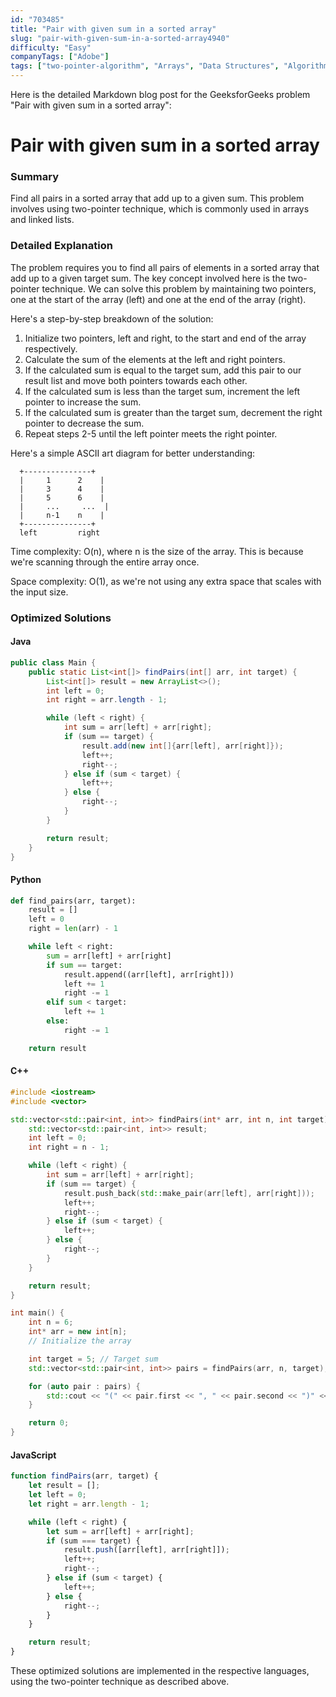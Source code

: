 ```yaml
---
id: "703485"
title: "Pair with given sum in a sorted array"
slug: "pair-with-given-sum-in-a-sorted-array4940"
difficulty: "Easy"
companyTags: ["Adobe"]
tags: ["two-pointer-algorithm", "Arrays", "Data Structures", "Algorithms"]
---
```


Here is the detailed Markdown blog post for the GeeksforGeeks problem "Pair with given sum in a sorted array":

**Pair with given sum in a sorted array**
=====================

### Summary
Find all pairs in a sorted array that add up to a given sum. This problem involves using two-pointer technique, which is commonly used in arrays and linked lists.

### Detailed Explanation
The problem requires you to find all pairs of elements in a sorted array that add up to a given target sum. The key concept involved here is the two-pointer technique. We can solve this problem by maintaining two pointers, one at the start of the array (left) and one at the end of the array (right).

Here's a step-by-step breakdown of the solution:

1. Initialize two pointers, left and right, to the start and end of the array respectively.
2. Calculate the sum of the elements at the left and right pointers.
3. If the calculated sum is equal to the target sum, add this pair to our result list and move both pointers towards each other.
4. If the calculated sum is less than the target sum, increment the left pointer to increase the sum.
5. If the calculated sum is greater than the target sum, decrement the right pointer to decrease the sum.
6. Repeat steps 2-5 until the left pointer meets the right pointer.

Here's a simple ASCII art diagram for better understanding:

```
  +---------------+
  |     1      2    |
  |     3      4    |
  |     5      6    |
  |     ...     ...  |
  |     n-1    n    |
  +---------------+
  left         right
```

Time complexity: O(n), where n is the size of the array. This is because we're scanning through the entire array once.

Space complexity: O(1), as we're not using any extra space that scales with the input size.

### Optimized Solutions

#### Java
```java
public class Main {
    public static List<int[]> findPairs(int[] arr, int target) {
        List<int[]> result = new ArrayList<>();
        int left = 0;
        int right = arr.length - 1;

        while (left < right) {
            int sum = arr[left] + arr[right];
            if (sum == target) {
                result.add(new int[]{arr[left], arr[right]});
                left++;
                right--;
            } else if (sum < target) {
                left++;
            } else {
                right--;
            }
        }

        return result;
    }
}
```

#### Python
```python
def find_pairs(arr, target):
    result = []
    left = 0
    right = len(arr) - 1

    while left < right:
        sum = arr[left] + arr[right]
        if sum == target:
            result.append((arr[left], arr[right]))
            left += 1
            right -= 1
        elif sum < target:
            left += 1
        else:
            right -= 1

    return result
```

#### C++
```cpp
#include <iostream>
#include <vector>

std::vector<std::pair<int, int>> findPairs(int* arr, int n, int target) {
    std::vector<std::pair<int, int>> result;
    int left = 0;
    int right = n - 1;

    while (left < right) {
        int sum = arr[left] + arr[right];
        if (sum == target) {
            result.push_back(std::make_pair(arr[left], arr[right]));
            left++;
            right--;
        } else if (sum < target) {
            left++;
        } else {
            right--;
        }
    }

    return result;
}

int main() {
    int n = 6;
    int* arr = new int[n];
    // Initialize the array

    int target = 5; // Target sum
    std::vector<std::pair<int, int>> pairs = findPairs(arr, n, target);

    for (auto pair : pairs) {
        std::cout << "(" << pair.first << ", " << pair.second << ")" << std::endl;
    }

    return 0;
}
```

#### JavaScript
```javascript
function findPairs(arr, target) {
    let result = [];
    let left = 0;
    let right = arr.length - 1;

    while (left < right) {
        let sum = arr[left] + arr[right];
        if (sum === target) {
            result.push([arr[left], arr[right]]);
            left++;
            right--;
        } else if (sum < target) {
            left++;
        } else {
            right--;
        }
    }

    return result;
}
```

These optimized solutions are implemented in the respective languages, using the two-pointer technique as described above.